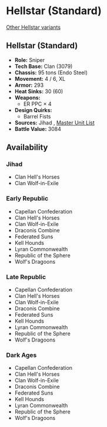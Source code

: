 # Hellstar (Standard) 

[Other Hellstar variants](../hellstar.md) 

## Hellstar (Standard) 

- **Role:** Sniper 
- **Tech Base:** Clan (3079) 
- **Chassis:** 95 tons (Endo Steel) 
- **Movement:** 4 / 6, XL 
- **Armor:** 293 
- **Heat Sinks:** 30 (60) 
- **Weapons:** 
  - ER PPC × 4 
- **Design Quirks:** 
  - Barrel Fists 
- **Sources:** Jihad , [Master Unit List](http://masterunitlist.info/Unit/Details/1481/hellstar-standard) 
- **Battle Value:** 3084 

## Availability 

### Jihad 

- Clan Hell's Horses 
- Clan Wolf-in-Exile 

### Early Republic 

- Capellan Confederation 
- Clan Hell's Horses 
- Clan Wolf-in-Exile 
- Draconis Combine 
- Federated Suns 
- Kell Hounds 
- Lyran Commonwealth 
- Republic of the Sphere 
- Wolf's Dragoons 

### Late Republic 

- Capellan Confederation 
- Clan Hell's Horses 
- Clan Wolf-in-Exile 
- Draconis Combine 
- Federated Suns 
- Kell Hounds 
- Lyran Commonwealth 
- Republic of the Sphere 
- Wolf's Dragoons 

### Dark Ages 

- Capellan Confederation 
- Clan Hell's Horses 
- Clan Wolf-in-Exile 
- Draconis Combine 
- Federated Suns 
- Kell Hounds 
- Lyran Commonwealth 
- Republic of the Sphere 
- Wolf's Dragoons 


